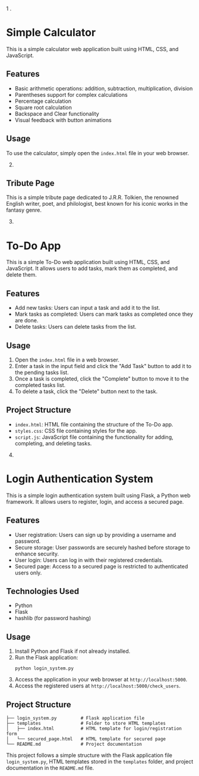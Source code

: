 1 .
# Simple Calculator
This is a simple calculator web application built using HTML, CSS, and JavaScript.

## Features
- Basic arithmetic operations: addition, subtraction, multiplication, division
- Parentheses support for complex calculations
- Percentage calculation
- Square root calculation
- Backspace and Clear functionality
- Visual feedback with button animations

## Usage
To use the calculator, simply open the `index.html` file in your web browser.

2.
## Tribute Page
This is a simple tribute page dedicated to J.R.R. Tolkien, the renowned English writer, poet, and philologist, best known for his iconic works in the fantasy genre.

3.
# To-Do App
This is a simple To-Do web application built using HTML, CSS, and JavaScript. It allows users to add tasks, mark them as completed, and delete them.

## Features
- Add new tasks: Users can input a task and add it to the list.
- Mark tasks as completed: Users can mark tasks as completed once they are done.
- Delete tasks: Users can delete tasks from the list.

## Usage
1. Open the `index.html` file in a web browser.
2. Enter a task in the input field and click the "Add Task" button to add it to the pending tasks list.
3. Once a task is completed, click the "Complete" button to move it to the completed tasks list.
4. To delete a task, click the "Delete" button next to the task.

## Project Structure
- `index.html`: HTML file containing the structure of the To-Do app.
- `styles.css`: CSS file containing styles for the app.
- `script.js`: JavaScript file containing the functionality for adding, completing, and deleting tasks.

4.
# Login Authentication System
This is a simple login authentication system built using Flask, a Python web framework. It allows users to register, login, and access a secured page.

## Features
- User registration: Users can sign up by providing a username and password.
- Secure storage: User passwords are securely hashed before storage to enhance security.
- User login: Users can log in with their registered credentials.
- Secured page: Access to a secured page is restricted to authenticated users only.

## Technologies Used
- Python
- Flask
- hashlib (for password hashing)

## Usage
1. Install Python and Flask if not already installed.
2. Run the Flask application:
    ```
    python login_system.py
    ```
3. Access the application in your web browser at `http://localhost:5000`.
4. Access the registered users at `http://localhost:5000/check_users`.

## Project Structure
```
├── login_system.py         # Flask application file
├── templates               # Folder to store HTML templates
│   ├── index.html          # HTML template for login/registration form
│   └── secured_page.html   # HTML template for secured page
└── README.md               # Project documentation
```

This project follows a simple structure with the Flask application file `login_system.py`, HTML templates stored in the `templates` folder, and project documentation in the `README.md` file.
